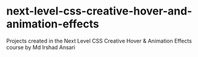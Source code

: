 # next-level-css-creative-hover-and-animation-effects
Projects created in the Next Level CSS Creative Hover &amp; Animation Effects course by Md Irshad Ansari
